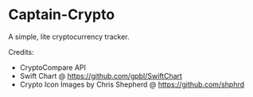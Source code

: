 # Captain-Crypto
A simple, lite cryptocurrency tracker.

Credits:

- CryptoCompare API
- Swift Chart @ https://github.com/gpbl/SwiftChart
- Crypto Icon Images by Chris Shepherd @ https://github.com/shphrd
